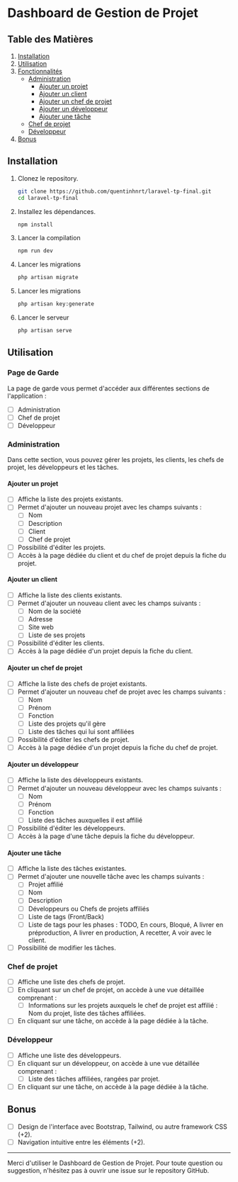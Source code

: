 # Dashboard de Gestion de Projet

## Table des Matières

1. [Installation](#installation)
2. [Utilisation](#utilisation)
3. [Fonctionnalités](#fonctionnalités)
    - [Administration](#administration)
        - [Ajouter un projet](#ajouter-un-projet)
        - [Ajouter un client](#ajouter-un-client)
        - [Ajouter un chef de projet](#ajouter-un-chef-de-projet)
        - [Ajouter un développeur](#ajouter-un-développeur)
        - [Ajouter une tâche](#ajouter-une-tâche)
    - [Chef de projet](#chef-de-projet)
    - [Développeur](#développeur)
4. [Bonus](#bonus)

## Installation

1. Clonez le repository.
    ```bash
    git clone https://github.com/quentinhnrt/laravel-tp-final.git
    cd laravel-tp-final
    ```
2. Installez les dépendances.
    ```bash
    npm install
    ```
3. Lancer la compilation
    ```bash
    npm run dev
    ```
4. Lancer les migrations
    ```bash
    php artisan migrate
    ```
5. Lancer les migrations
    ```bash
    php artisan key:generate
    ```
6. Lancer le serveur
    ```bash
    php artisan serve
    ```

## Utilisation

### Page de Garde

La page de garde vous permet d'accéder aux différentes sections de l'application :

-   [ ] Administration
-   [ ] Chef de projet
-   [ ] Développeur

### Administration

Dans cette section, vous pouvez gérer les projets, les clients, les chefs de projet, les développeurs et les tâches.

#### Ajouter un projet

-   [ ] Affiche la liste des projets existants.
-   [ ] Permet d'ajouter un nouveau projet avec les champs suivants :
    -   [ ] Nom
    -   [ ] Description
    -   [ ] Client
    -   [ ] Chef de projet
-   [ ] Possibilité d'éditer les projets.
-   [ ] Accès à la page dédiée du client et du chef de projet depuis la fiche du projet.

#### Ajouter un client

-   [ ] Affiche la liste des clients existants.
-   [ ] Permet d'ajouter un nouveau client avec les champs suivants :
    -   [ ] Nom de la société
    -   [ ] Adresse
    -   [ ] Site web
    -   [ ] Liste de ses projets
-   [ ] Possibilité d'éditer les clients.
-   [ ] Accès à la page dédiée d'un projet depuis la fiche du client.

#### Ajouter un chef de projet

-   [ ] Affiche la liste des chefs de projet existants.
-   [ ] Permet d'ajouter un nouveau chef de projet avec les champs suivants :
    -   [ ] Nom
    -   [ ] Prénom
    -   [ ] Fonction
    -   [ ] Liste des projets qu'il gère
    -   [ ] Liste des tâches qui lui sont affiliées
-   [ ] Possibilité d'éditer les chefs de projet.
-   [ ] Accès à la page dédiée d'un projet depuis la fiche du chef de projet.

#### Ajouter un développeur

-   [ ] Affiche la liste des développeurs existants.
-   [ ] Permet d'ajouter un nouveau développeur avec les champs suivants :
    -   [ ] Nom
    -   [ ] Prénom
    -   [ ] Fonction
    -   [ ] Liste des tâches auxquelles il est affilié
-   [ ] Possibilité d'éditer les développeurs.
-   [ ] Accès à la page d'une tâche depuis la fiche du développeur.

#### Ajouter une tâche

-   [ ] Affiche la liste des tâches existantes.
-   [ ] Permet d'ajouter une nouvelle tâche avec les champs suivants :
    -   [ ] Projet affilié
    -   [ ] Nom
    -   [ ] Description
    -   [ ] Développeurs ou Chefs de projets affiliés
    -   [ ] Liste de tags (Front/Back)
    -   [ ] Liste de tags pour les phases : TODO, En cours, Bloqué, A livrer en préproduction, A livrer en production, A recetter, A voir avec le client.
-   [ ] Possibilité de modifier les tâches.

### Chef de projet

-   [ ] Affiche une liste des chefs de projet.
-   [ ] En cliquant sur un chef de projet, on accède à une vue détaillée comprenant :
    -   [ ] Informations sur les projets auxquels le chef de projet est affilié : Nom du projet, liste des tâches affiliées.
-   [ ] En cliquant sur une tâche, on accède à la page dédiée à la tâche.

### Développeur

-   [ ] Affiche une liste des développeurs.
-   [ ] En cliquant sur un développeur, on accède à une vue détaillée comprenant :
    -   [ ] Liste des tâches affiliées, rangées par projet.
-   [ ] En cliquant sur une tâche, on accède à la page dédiée à la tâche.

## Bonus

-   [ ] Design de l'interface avec Bootstrap, Tailwind, ou autre framework CSS (+2).
-   [ ] Navigation intuitive entre les éléments (+2).

---

Merci d'utiliser le Dashboard de Gestion de Projet. Pour toute question ou suggestion, n'hésitez pas à ouvrir une issue sur le repository GitHub.
